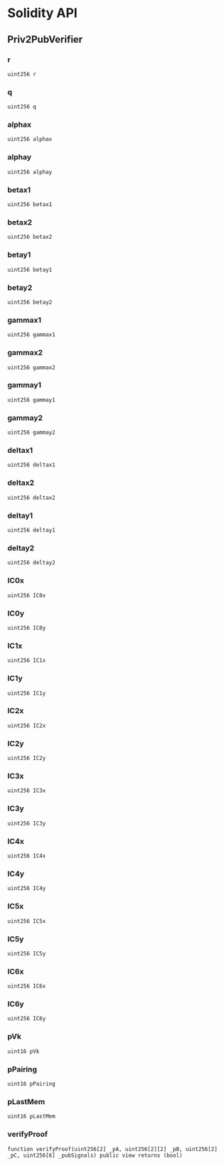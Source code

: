 # Solidity API

## Priv2PubVerifier

### r

```solidity
uint256 r
```

### q

```solidity
uint256 q
```

### alphax

```solidity
uint256 alphax
```

### alphay

```solidity
uint256 alphay
```

### betax1

```solidity
uint256 betax1
```

### betax2

```solidity
uint256 betax2
```

### betay1

```solidity
uint256 betay1
```

### betay2

```solidity
uint256 betay2
```

### gammax1

```solidity
uint256 gammax1
```

### gammax2

```solidity
uint256 gammax2
```

### gammay1

```solidity
uint256 gammay1
```

### gammay2

```solidity
uint256 gammay2
```

### deltax1

```solidity
uint256 deltax1
```

### deltax2

```solidity
uint256 deltax2
```

### deltay1

```solidity
uint256 deltay1
```

### deltay2

```solidity
uint256 deltay2
```

### IC0x

```solidity
uint256 IC0x
```

### IC0y

```solidity
uint256 IC0y
```

### IC1x

```solidity
uint256 IC1x
```

### IC1y

```solidity
uint256 IC1y
```

### IC2x

```solidity
uint256 IC2x
```

### IC2y

```solidity
uint256 IC2y
```

### IC3x

```solidity
uint256 IC3x
```

### IC3y

```solidity
uint256 IC3y
```

### IC4x

```solidity
uint256 IC4x
```

### IC4y

```solidity
uint256 IC4y
```

### IC5x

```solidity
uint256 IC5x
```

### IC5y

```solidity
uint256 IC5y
```

### IC6x

```solidity
uint256 IC6x
```

### IC6y

```solidity
uint256 IC6y
```

### pVk

```solidity
uint16 pVk
```

### pPairing

```solidity
uint16 pPairing
```

### pLastMem

```solidity
uint16 pLastMem
```

### verifyProof

```solidity
function verifyProof(uint256[2] _pA, uint256[2][2] _pB, uint256[2] _pC, uint256[6] _pubSignals) public view returns (bool)
```

